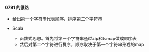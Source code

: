 #### 0791 的思路

- 给出第一个字符串代表顺序，排序第二个字符串

- Scala
  - 函数式思想。首先将第一个字符串通过zip和tomap做成顺序表
  - 然后对第二个字符进行排序，顺序取决于第一个字符串形成的map
